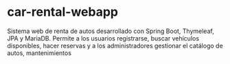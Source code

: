 # car-rental-webapp
Sistema web de renta de autos desarrollado con Spring Boot, Thymeleaf, JPA y MariaDB. Permite a los usuarios registrarse, buscar vehículos disponibles, hacer reservas y a los administradores gestionar el catálogo de autos, mantenimientos
